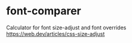 # font-comparer
Calculator for font size-adjust and font overrides https://web.dev/articles/css-size-adjust
